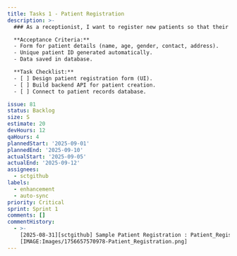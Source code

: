 ```yaml
---
title: Tasks 1 - Patient Registration
description: >-
  ### As a receptionist, I want to register new patients so that their medical records can be created and maintained.

  **Acceptance Criteria:**  
  - Form for patient details (name, age, gender, contact, address).  
  - Unique patient ID generated automatically. 
  - Data saved in database.

  **Task Checklist:**  
  - [ ] Design patient registration form (UI).  
  - [ ] Build backend API for patient creation. 
  - [ ] Connect to patient records database.

issue: 81
status: Backlog
size: S
estimate: 20
devHours: 12
qaHours: 4
plannedStart: '2025-09-01'
plannedEnd: '2025-09-10'
actualStart: '2025-09-05'
actualEnd: '2025-09-12'
assignees:
  - sctgithub
labels:
  - enhancement
  - auto-sync
priority: Critical
sprint: Sprint 1
comments: []
commentHistory:
  - >-
    [2025-08-31][sctgithub] Sample Patient Registration : Patient_Registration:
    [IMAGE:Images/1756657570978-Patient_Registration.png]
---
```



